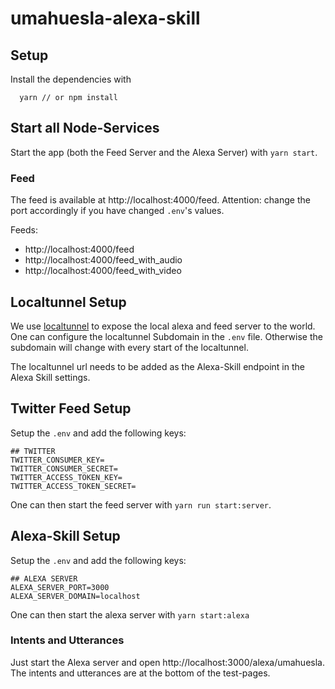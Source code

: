 # umahuesla-alexa-skill

## Setup

Install the dependencies with

```
  yarn // or npm install
```

## Start all Node-Services

Start the app (both the Feed Server and the Alexa Server) with `yarn start`.

### Feed

The feed is available at http://localhost:4000/feed. Attention: change the port
accordingly if you have changed `.env`'s values.

Feeds:

* http://localhost:4000/feed
* http://localhost:4000/feed_with_audio
* http://localhost:4000/feed_with_video

## Localtunnel Setup

We use [localtunnel](https://www.npmjs.com/package/localtunnel) to expose the local
alexa and feed server to the world. One can configure the localtunnel Subdomain in
the `.env` file. Otherwise the subdomain will change with every start of the localtunnel.

The localtunnel url needs to be added as the Alexa-Skill endpoint in the Alexa Skill
settings.

## Twitter Feed Setup

Setup the `.env` and add the following keys:

```
## TWITTER
TWITTER_CONSUMER_KEY=
TWITTER_CONSUMER_SECRET=
TWITTER_ACCESS_TOKEN_KEY=
TWITTER_ACCESS_TOKEN_SECRET=
```

One can then start the feed server with `yarn run start:server`.

## Alexa-Skill Setup

Setup the `.env` and add the following keys:

```
## ALEXA SERVER
ALEXA_SERVER_PORT=3000
ALEXA_SERVER_DOMAIN=localhost
```

One can then start the alexa server with `yarn start:alexa`

### Intents and Utterances

Just start the Alexa server and open http://localhost:3000/alexa/umahuesla.
The intents and utterances are at the bottom of the test-pages.
